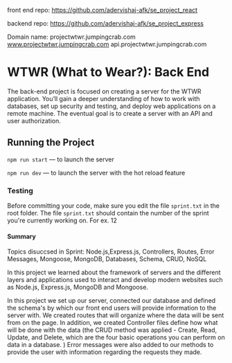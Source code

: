 front end repo: https://github.com/adervishaj-afk/se_project_react

backend repo: https://github.com/adervishaj-afk/se_project_express

Domain name:
projectwtwr.jumpingcrab.com
www.projectwtwr.jumpingcrab.com
api.projectwtwr.jumpingcrab.com

# WTWR (What to Wear?): Back End

The back-end project is focused on creating a server for the WTWR application. You’ll gain a deeper understanding of how to work with databases, set up security and testing, and deploy web applications on a remote machine. The eventual goal is to create a server with an API and user authorization.

## Running the Project

`npm run start` — to launch the server

`npm run dev` — to launch the server with the hot reload feature

### Testing

Before committing your code, make sure you edit the file `sprint.txt` in the root folder. The file `sprint.txt` should contain the number of the sprint you're currently working on. For ex. 12

#### Summary

Topics disuccsed in Sprint:
Node.js,Express.js, Controllers, Routes, Error Messages, Mongoose, MongoDB, Databases, Schema, CRUD, NoSQL

In this project we learned about the framework of servers and the different layers and applications used to interact and develop modern websites such as Node.js, Express.js, MongoDB and Mongoose.

In this project we set up our server, connected our database and defined the schema's by which our front end users will provide information to the server with. We created routes that will organize where the data will be sent from on the page. In addition, we created Controller files define how what will be done with the data (the CRUD method was applied - Create, Read, Update, and Delete, which are the four basic operations you can perform on data in a database. ) Error messages were also added to our methods to provide the user with information regarding the requests they made.

